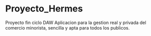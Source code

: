 # Proyecto_Hermes
Proyecto fin ciclo DAW
Aplicacion para la gestion real y privada del comercio minorista,
sencilla y apta para todos los publicos.